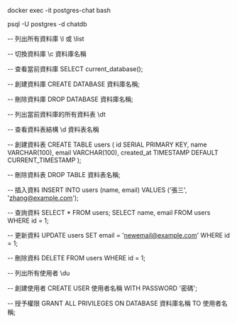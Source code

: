 docker exec -it postgres-chat bash

psql -U postgres -d chatdb

-- 列出所有資料庫
\l 或 \list

-- 切換資料庫
\c 資料庫名稱

-- 查看當前資料庫
SELECT current_database();

-- 創建資料庫
CREATE DATABASE 資料庫名稱;

-- 刪除資料庫
DROP DATABASE 資料庫名稱;

-- 列出當前資料庫的所有資料表
\dt

-- 查看資料表結構
\d 資料表名稱

-- 創建資料表
CREATE TABLE users (
id SERIAL PRIMARY KEY,
name VARCHAR(100),
email VARCHAR(100),
created_at TIMESTAMP DEFAULT CURRENT_TIMESTAMP
);

-- 刪除資料表
DROP TABLE 資料表名稱;

-- 插入資料
INSERT INTO users (name, email) VALUES ('張三', 'zhang@example.com');

-- 查詢資料
SELECT * FROM users;
SELECT name, email FROM users WHERE id = 1;

-- 更新資料
UPDATE users SET email = 'newemail@example.com' WHERE id = 1;

-- 刪除資料
DELETE FROM users WHERE id = 1;

-- 列出所有使用者
\du

-- 創建使用者
CREATE USER 使用者名稱 WITH PASSWORD '密碼';

-- 授予權限
GRANT ALL PRIVILEGES ON DATABASE 資料庫名稱 TO 使用者名稱;